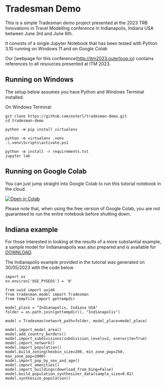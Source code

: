 # Tradesman Demo

This is a simple Tradesman demo project presented at the 2023 TRB Innovations in Travel Modelling conference in Indianapolis, Indiana USA between June 3rd and June 6th.

It consists of a single Jupyter Notebook that has been tested with Python 3.10 running on Windows 11 and on *Google Colab*

Our [webpage for this conference(http://itm2023.outerloop.io) contains references to all resources presented at ITM 2023.

## Running on Windows

The setup below assumes you have Python and Windows Terminal installed.

On Windows Terminal:

    git clone https://github.com/outerl/tradesman-demo.git
    cd tradesman-demo

    python -m pip install virtualenv

    python -m virtualenv .venv
    .\.venv\Scripts\activate.ps1

    python -m install -r requirements.txt
    jupyter lab


## Running on Google Colab

You can just jump straight into Google Colab to run this tutorial notebook in the cloud.

<a href="https://colab.research.google.com/github/outerl/tradesman-demo/blob/main/model_building_example.ipynb" target="_parent"><img src="https://colab.research.google.com/assets/colab-badge.svg" alt="Open in Colab"/></a>

Please note that, when using the free version of Google Colab, you are not guaranteed to run the entire notebook before shutting down.


## Indiana example

For those interested in looking at the results of a more substantial example, a sample model for Indiananapolis was also prepared and is available for [DOWNLOAD](https://itm2023.s3.amazonaws.com/LongAn_base_model.zip).

The Indianapolis example provided in the tutorial was generated on 30/05/2023 with the code below

    import os
    os.environ['USE_PYGEOS'] = '0'

    from uuid import uuid4
    from tradesman.model import Tradesman
    from tempfile import gettempdir

    model_place = "Indianapolis, Indiana USA"
    folder = os.path.join(gettempdir(), "Indianapolis")
    
    model = Tradesman(network_path=folder, model_place=model_place)

    model.import_model_area()
    model.add_country_borders()
    model.import_subdivisions(subdivision_levels=2, overwrite=True)
    model.import_network()
    model.import_population()
    model.build_zoning(hexbin_size=200, min_zone_pop=250, max_zone_pop=2000)
    model.import_pop_by_sex_and_age()
    model.import_amenities()
    model.import_buildings(download_from_bing=False)
    model.build_population_synthesizer_data(sample_size=0.02)
    model.synthesize_population()